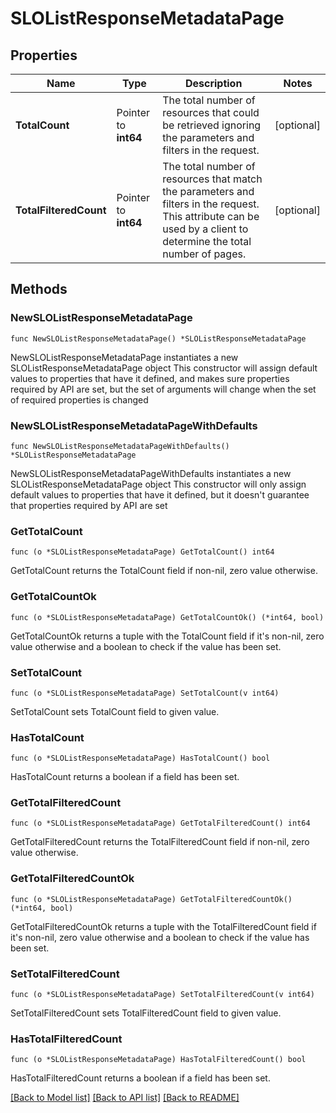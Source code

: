 # SLOListResponseMetadataPage

## Properties

Name | Type | Description | Notes
---- | ---- | ----------- | ------
**TotalCount** | Pointer to **int64** | The total number of resources that could be retrieved ignoring the parameters and filters in the request. | [optional] 
**TotalFilteredCount** | Pointer to **int64** | The total number of resources that match the parameters and filters in the request. This attribute can be used by a client to determine the total number of pages. | [optional] 

## Methods

### NewSLOListResponseMetadataPage

`func NewSLOListResponseMetadataPage() *SLOListResponseMetadataPage`

NewSLOListResponseMetadataPage instantiates a new SLOListResponseMetadataPage object
This constructor will assign default values to properties that have it defined,
and makes sure properties required by API are set, but the set of arguments
will change when the set of required properties is changed

### NewSLOListResponseMetadataPageWithDefaults

`func NewSLOListResponseMetadataPageWithDefaults() *SLOListResponseMetadataPage`

NewSLOListResponseMetadataPageWithDefaults instantiates a new SLOListResponseMetadataPage object
This constructor will only assign default values to properties that have it defined,
but it doesn't guarantee that properties required by API are set

### GetTotalCount

`func (o *SLOListResponseMetadataPage) GetTotalCount() int64`

GetTotalCount returns the TotalCount field if non-nil, zero value otherwise.

### GetTotalCountOk

`func (o *SLOListResponseMetadataPage) GetTotalCountOk() (*int64, bool)`

GetTotalCountOk returns a tuple with the TotalCount field if it's non-nil, zero value otherwise
and a boolean to check if the value has been set.

### SetTotalCount

`func (o *SLOListResponseMetadataPage) SetTotalCount(v int64)`

SetTotalCount sets TotalCount field to given value.

### HasTotalCount

`func (o *SLOListResponseMetadataPage) HasTotalCount() bool`

HasTotalCount returns a boolean if a field has been set.

### GetTotalFilteredCount

`func (o *SLOListResponseMetadataPage) GetTotalFilteredCount() int64`

GetTotalFilteredCount returns the TotalFilteredCount field if non-nil, zero value otherwise.

### GetTotalFilteredCountOk

`func (o *SLOListResponseMetadataPage) GetTotalFilteredCountOk() (*int64, bool)`

GetTotalFilteredCountOk returns a tuple with the TotalFilteredCount field if it's non-nil, zero value otherwise
and a boolean to check if the value has been set.

### SetTotalFilteredCount

`func (o *SLOListResponseMetadataPage) SetTotalFilteredCount(v int64)`

SetTotalFilteredCount sets TotalFilteredCount field to given value.

### HasTotalFilteredCount

`func (o *SLOListResponseMetadataPage) HasTotalFilteredCount() bool`

HasTotalFilteredCount returns a boolean if a field has been set.


[[Back to Model list]](../README.md#documentation-for-models) [[Back to API list]](../README.md#documentation-for-api-endpoints) [[Back to README]](../README.md)



